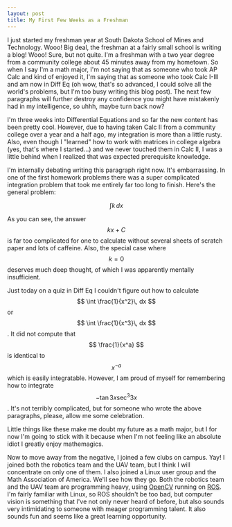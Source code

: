 ```yaml
---
layout: post
title: My First Few Weeks as a Freshman
---
```


I just started my freshman year at South Dakota School of Mines and Technology. Wooo! Big deal, the freshman at a fairly small school is writing a blog! Wooo! Sure, but not quite. I'm a freshman with a two year degree from a community college about 45 minutes away from my hometown. So when I say I'm a math major, I'm not saying that as someone who took AP Calc and kind of enjoyed it, I'm saying that as someone who took Calc I-III and am now in Diff Eq (oh wow, that's so advanced, I could solve all the world's problems, but I'm too busy writing this blog post). The next few paragraphs will further destroy any confidence you might have mistakenly had in my intelligence, so uhhh, maybe turn back now?

I'm three weeks into Differential Equations and so far the new content has been pretty cool. However, due to having taken Calc II from a community college over a year and a half ago, my integration is more than a little rusty. Also, even though I "learned" how to work with matrices in college algebra (yes, that's where I started...) and we never touched them in Calc II, I was a little behind when I realized that was expected prerequisite knowledge.

I'm internally debating writing this paragraph right now. It's embarrassing. In one of the first homework problems there was a super complicated integration problem that took me entirely far too long to finish. Here's the general problem:

$$ \int k\, dx $$

As you can see, the answer $$ kx + C $$ is far too complicated for one to calculate without several sheets of scratch paper and lots of caffeine. Also, the special case where $$ k = 0 $$ deserves much deep thought, of which I was apparently mentally insufficient.

Just today on a quiz in Diff Eq I couldn't figure out how to calculate $$ \int \frac{1}{x^2}\, dx $$ or $$ \int \frac{1}{x^3}\, dx $$. It did not compute that $$ \frac{1}{x^a} $$ is identical to $$ x^{-a} $$ which is easily integratable. However, I am proud of myself for remembering how to integrate $$ -\tan 3x \sec^3 3x $$. It's not terribly complicated, but for someone who wrote the above paragraphs, please, allow me some celebration.

Little things like these make me doubt my future as a math major, but I for now I'm going to stick with it because when I'm not feeling like an absolute idiot I greatly enjoy mathemagics.

Now to move away from the negative, I joined a few clubs on campus. Yay! I joined both the robotics team and the UAV team, but I think I will concentrate on only one of them. I also joined a Linux user group and the Math Association of America. We'll see how they go. Both the robotics team and the UAV team are programming heavy, using [OpenCV](http://opencv.org/) running on [ROS](http://www.ros.org/). I'm fairly familiar with Linux, so ROS shouldn't be too bad, but computer vision is something that I've not only never heard of before, but also sounds very intimidating to someone with meager programming talent. It also sounds fun and seems like a great learning opportunity.
